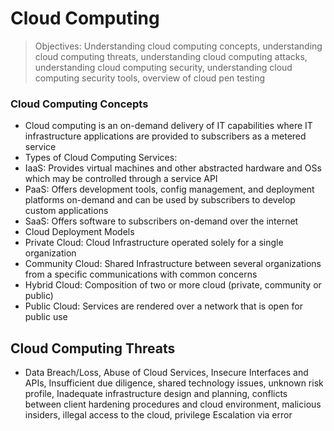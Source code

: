 # Cloud Computing

> Objectives: Understanding cloud computing concepts, understanding cloud computing threats, understanding cloud computing attacks, understanding cloud computing security, understanding cloud computing security tools, overview of cloud pen testing

### Cloud Computing Concepts

* Cloud computing is an on-demand delivery of IT capabilities where IT infrastructure applications are provided to subscribers as a metered service
* Types of Cloud Computing Services:
* IaaS: Provides virtual machines and other abstracted hardware and OSs which may be controlled through a service API 
* PaaS: Offers development tools, config management, and deployment platforms on-demand and can be used by subscribers to develop custom applications
* SaaS: Offers software to subscribers on-demand over the internet
* Cloud Deployment Models
* Private Cloud: Cloud Infrastructure operated solely for a single organization
* Community Cloud: Shared Infrastructure between several organizations from a specific communications with common concerns
* Hybrid Cloud: Composition of two or more cloud \(private, community or public\)
* Public Cloud: Services are rendered over a network that is open for public use

## Cloud Computing Threats

* Data Breach/Loss, Abuse of Cloud Services,  Insecure Interfaces and APIs, Insufficient due diligence, shared technology issues, unknown risk profile, Inadequate infrastructure design and planning, conflicts between client hardening procedures and cloud environment, malicious insiders, illegal access to the cloud, privilege Escalation via error


